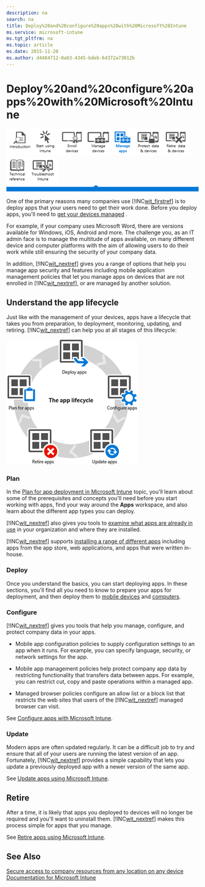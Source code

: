 ```yaml
---
description: na
search: na
title: Deploy%20and%20configure%20apps%20with%20Microsoft%20Intune
ms.service: microsoft-intune
ms.tgt_pltfrm: na
ms.topic: article
ms.date: 2015-11-20
ms.author: d4484712-0a03-4345-bdeb-64372a73012b
---
```

# Deploy%20and%20configure%20apps%20with%20Microsoft%20Intune
![](../Image/Nav_Icons/WIT_Tile_W_Overview.png)![](../Image/Nav_Icons/WIT_Tile_W_GetStarted.png)![](../Image/Nav_Icons/WIT_Tile_W_EnrollDevices.png)![](../Image/Nav_Icons/WIT_Tile_W_ManageDevices.png)![](../Image/Nav_Icons/WIT_Tile_W_ManageAppsHighlight.png)![](../Image/Nav_Icons/WIT_Tile_W_ProtectResources.png)![](../Image/Nav_Icons/WIT_Tile_W_RetireData.png)![](../Image/Nav_Icons/WIT_Tile_W_TechnicalReference.png)![](../Image/Nav_Icons/WIT_Tile_W_Troubleshooting.png)
![](../Image/Nav_Icons/WIT_Banner_ManageApps.png)

One of the primary reasons many companies use [!INC[wit_firstref](../Token/wit_firstref_md.md)] is to deploy apps that your users need to get their work done. Before you deploy apps, you'll need to  [get your devices managed](https://technet.microsoft.com/library/dn646962.aspx) .

For example, if your company uses Microsoft Word, there are versions available for Windows, iOS, Android and more. The challenge you, as an IT admin face is to manage the multitude of apps available, on many different device and computer platforms with the aim of allowing users to do their work while still ensuring the security of your company data.

In addition, [!INC[wit_nextref](../Token/wit_nextref_md.md)] gives you a range of options that help you  manage app security and features including mobile application management policies that let you manage apps on devices that are not enrolled in  [!INC[wit_nextref](../Token/wit_nextref_md.md)], or are managed by another solution.

## Understand the app lifecycle
Just like with the management of your devices, apps have a lifecycle that takes you from preparation, to deployment, monitoring, updating, and retiring. [!INC[wit_nextref](../Token/wit_nextref_md.md)] can help you at all stages of this lifecycle:

![](../Image/App_Lifecycle.png)

### Plan
In the [Plan for app deployment in Microsoft Intune](../Topic/Plan_for_app_deployment_in_Microsoft_Intune.md) topic, you'll learn about some of the prerequisites and concepts you'll need before you start working with apps, find your way around the **Apps** workspace, and also learn about the different app types you can deploy.

[!INC[wit_nextref](../Token/wit_nextref_md.md)] also gives you tools to [examine what apps are already in use](https://technet.microsoft.com/en-us/library/jj733634.aspx) in your organization and where they are installed.

[!INC[wit_nextref](../Token/wit_nextref_md.md)] supports [installing a range of different apps](https://technet.microsoft.com/en-us/library/dn646955.aspx) including apps from the app store, web applications, and apps that were written in-house.

### Deploy
Once you understand the basics, you can start deploying apps. In these sections, you'll find all you need to know to prepare your apps for deployment, and then deploy them to [mobile devices](https://technet.microsoft.com/library/dn646972.aspx) and [computers](https://technet.microsoft.com/library/dn646961.aspx).

### Configure
[!INC[wit_nextref](../Token/wit_nextref_md.md)] gives you tools that help you manage, configure, and protect company data in your apps.

- Mobile app configuration policies to supply configuration settings to an app when it runs. For example, you can specify language, security, or network settings for the app.

- Mobile app management policies help protect company app data by restricting functionality that transfers data between apps. For example, you can restrict cut, copy and paste operations within a managed app.

- Managed browser policies configure an allow list or a block list that restricts the web sites that users of the [!INC[wit_nextref](../Token/wit_nextref_md.md)] managed browser can visit.

See [Configure apps with Microsoft Intune](../Topic/Configure_apps_with_Microsoft_Intune.md).

### Update
Modern apps are often updated regularly. It can be a difficult job to try and ensure that all of your users are running the latest version of an app. Fortunately, [!INC[wit_nextref](../Token/wit_nextref_md.md)] provides a simple capability that lets you update a previously deployed app with a newer version of the same app.

See [Update apps using Microsoft Intune](../Topic/Update_apps_using_Microsoft_Intune.md).

## Retire
After a time, it is likely that apps you deployed to devices will no longer be required and you'll want to uninstall them. [!INC[wit_nextref](../Token/wit_nextref_md.md)] makes this process simple for apps that you manage.

See [Retire apps using Microsoft Intune](../Topic/Retire_apps_using_Microsoft_Intune.md).

## See Also
[Secure access to company resources from any location on any device](https://technet.microsoft.com/en-us/library/dn550982.aspx)
[Documentation for Microsoft Intune](../Topic/Documentation_for_Microsoft_Intune.md)


